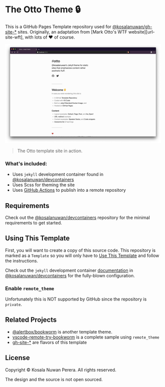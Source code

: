 # The Otto Theme :lock:

This is a GitHub Pages Template repository used for [@kosalanuwan/gh-site-*][gh-search-gh-sites] sites. Originally, an adaptation from [Mark Otto's WTF website][url-site-wft], with lots of :heart: of course. 

![Screenshot][url-screenshot]

> The Otto template site in action.

[gh-search-gh-sites]: https://github.com/kosalanuwan?tab=repositories&q=gh-site-&type=&language=
[url-site-wtf]: http://wtfhtmlcss.com/
[url-screenshot]: screenshot.png

### What's included:
- Uses `jekyll` development container found in [@kosalanuwan/devcontainers][repo-devcontainers]
- Uses Scss for theming the site
- Uses [GitHub Actions][repo-actions-gh-pages] to publish into a remote repository

[repo-devcontainers]: https://github.com/kosalanuwan/devcontainers/#readme
[repo-actions-gh-pages]: https://

## Requirements
Check out the [@kosalanuwan/devcontainers][repo-devcontainers] repository for the minimal requirements to get started.

## Using This Template
First, you will want to create a copy of this source code. This repository is marked as a `Template` so you will only have to [Use This Template][url-use-this-template] and follow the instructions.

Check out the `jekyll` development container [documentation][docs-jekyll-devcontainer] in [@kosalanuwan/devcontainers][repo-devcontainers] for the fully-blown configuration.

### Enable `remote_theme`
Unfortunately this is NOT supported by GitHub since the repository is `private`.

[url-use-this-template]: https://github.com/kosalanuwan/gh-site-otto-theme/generete
[docs-jekyll-devcontainer]: https://

## Related Projects
- [@alertbox/bookworm][repo-bookworm] is another template theme.
- [vscode-remote-try-bookworm][repo-try-bookworm] is a complete sample using `remote_theme`
- [gh-site-*][gh-search-gh-sites] are flavors of this template

[repo-bookworm]: https://github.com/alertbox/bookworm/#readme
[repo-try-bookworm]: https://github.com/kosalanuwan/vscode-remote-try-bookworm/#readme

## License

Copyright :copyright: Kosala Nuwan Perera. All rights reserved.

The design and the source is not open sourced.